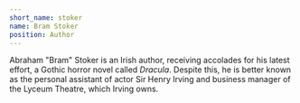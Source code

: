 ```yaml
---
short_name: stoker
name: Bram Stoker
position: Author
---
```

Abraham "Bram" Stoker is an Irish author, receiving accolades for his latest
effort, a Gothic horror novel called *Dracula*. Despite this, he is better
known as the personal assistant of actor Sir Henry Irving and business manager
of the Lyceum Theatre, which Irving owns.
